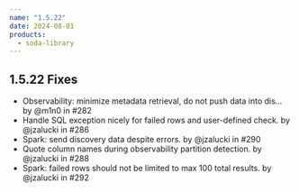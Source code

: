 ```yaml
---
name: "1.5.22"
date: 2024-08-01
products:
  - soda-library
---
```


## 1.5.22 Fixes

* Observability: minimize metadata retrieval, do not push data into dis… by @m1n0 in #282
* Handle SQL exception nicely for failed rows and user-defined check. by @jzalucki in #286
* Spark: send discovery data despite errors. by @jzalucki in #290
* Quote column names during observability partition detection. by @jzalucki in #288
* Spark: failed rows should not be limited to max 100 total results. by @jzalucki in #292
